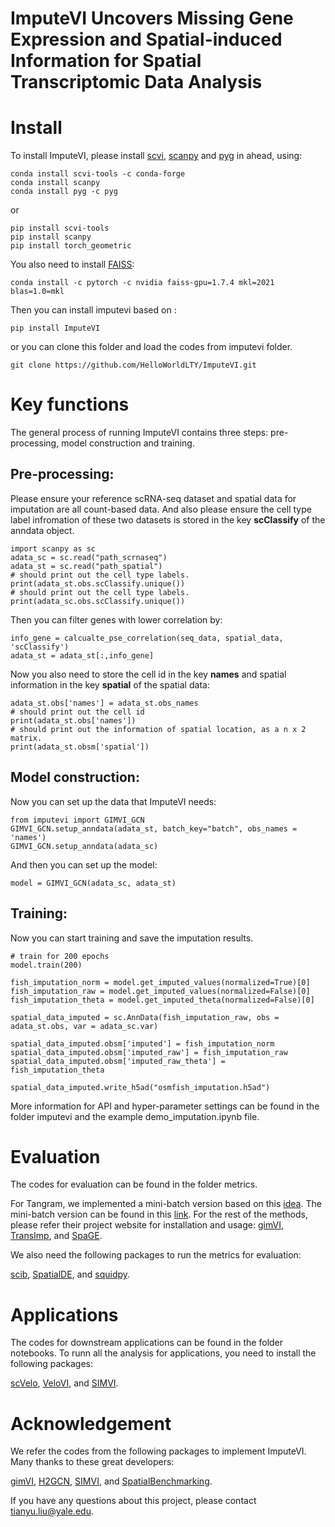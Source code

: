 # ImputeVI Uncovers Missing Gene Expression and Spatial-induced Information for Spatial Transcriptomic Data Analysis

# Install

To install ImputeVI, please install [scvi](https://docs.scvi-tools.org/en/stable/tutorials/index.html), [scanpy](https://scanpy-tutorials.readthedocs.io/en/latest/index.html) and [pyg](https://pytorch-geometric.readthedocs.io/en/latest/index.html) in ahead, using:

```
conda install scvi-tools -c conda-forge
conda install scanpy
conda install pyg -c pyg
```

or

```
pip install scvi-tools 
pip install scanpy
pip install torch_geometric 
```

You also need to install [FAISS](https://github.com/facebookresearch/faiss):

```
conda install -c pytorch -c nvidia faiss-gpu=1.7.4 mkl=2021 blas=1.0=mkl
```

Then you can install imputevi based on :

```
pip install ImputeVI
```

or you can clone this folder and load the codes from imputevi folder.

```
git clone https://github.com/HelloWorldLTY/ImputeVI.git
```

# Key functions

The general process of running ImputeVI contains three steps: pre-processing, model construction and training.

## Pre-processing:

Please ensure your reference scRNA-seq dataset and spatial data for imputation are all count-based data. And also please ensure the cell type label infromation of these two datasets is stored in the key **scClassify** of the anndata object.

```
import scanpy as sc
adata_sc = sc.read("path_scrnaseq")
adata_st = sc.read("path_spatial")
# should print out the cell type labels.
print(adata_st.obs.scClassify.unique()) 
# should print out the cell type labels.
print(adata_sc.obs.scClassify.unique()) 
```

Then you can filter genes with lower correlation by:

```
info_gene = calcualte_pse_correlation(seq_data, spatial_data, 'scClassify')
adata_st = adata_st[:,info_gene]
```

Now you also need to store the cell id in the key **names** and spatial information in the key **spatial** of the spatial data:
```
adata_st.obs['names'] = adata_st.obs_names
# should print out the cell id
print(adata_st.obs['names']) 
# should print out the information of spatial location, as a n x 2 matrix.
print(adata_st.obsm['spatial'])
```

## Model construction:

Now you can set up the data that ImputeVI needs:

```
from imputevi import GIMVI_GCN
GIMVI_GCN.setup_anndata(adata_st, batch_key="batch", obs_names = 'names')
GIMVI_GCN.setup_anndata(adata_sc)
```

And then you can set up the model:
```
model = GIMVI_GCN(adata_sc, adata_st)
```

## Training:

Now you can start training and save the imputation results.

```
# train for 200 epochs
model.train(200)

fish_imputation_norm = model.get_imputed_values(normalized=True)[0]
fish_imputation_raw = model.get_imputed_values(normalized=False)[0]
fish_imputation_theta = model.get_imputed_theta(normalized=False)[0]

spatial_data_imputed = sc.AnnData(fish_imputation_raw, obs = adata_st.obs, var = adata_sc.var)

spatial_data_imputed.obsm['imputed'] = fish_imputation_norm
spatial_data_imputed.obsm['imputed_raw'] = fish_imputation_raw
spatial_data_imputed.obsm['imputed_raw_theta'] =  fish_imputation_theta

spatial_data_imputed.write_h5ad("osmfish_imputation.h5ad")
```

More information for API and hyper-parameter settings can be found in the folder imputevi and the example demo_imputation.ipynb file.

# Evaluation

The codes for evaluation can be found in the folder metrics.

For Tangram, we implemented a mini-batch version based on this [idea](https://github.com/broadinstitute/Tangram/issues/100). The mini-batch version can be found in this [link](https://github.com/HelloWorldLTY/Tangram_v2.git). For the rest of the methods, please refer their project website for installation and usage: [gimVI](https://docs.scvi-tools.org/en/0.20.3/tutorials/notebooks/gimvi_tutorial.html), [TransImp](https://transpa.readthedocs.io/en/latest/install.html), and [SpaGE](https://github.com/tabdelaal/SpaGE). 

We also need the following packages to run the metrics for evaluation:

[scib](https://github.com/theislab/scib), [SpatialDE](https://github.com/Teichlab/SpatialDE), and [squidpy](https://github.com/scverse/squidpy).


# Applications

The codes for downstream applications can be found in the folder notebooks. To runn all the analysis for applications, you need to install the following packages:

[scVelo](https://scvelo.readthedocs.io/en/stable/), [VeloVI](https://velovi.readthedocs.io/en/latest/index.html), and [SIMVI](https://github.com/KlugerLab/SIMVI).


# Acknowledgement

We refer the codes from the following packages to implement ImputeVI. Many thanks to these great developers:

[gimVI](https://github.com/scverse/scvi-tools/tree/main/scvi/external/gimvi), [H2GCN](https://github.com/GitEventhandler/H2GCN-PyTorch/blob/master/model.py), [SIMVI](https://github.com/KlugerLab/SIMVI), and [SpatialBenchmarking](https://github.com/QuKunLab/SpatialBenchmarking).

If you have any questions about this project, please contact tianyu.liu@yale.edu.